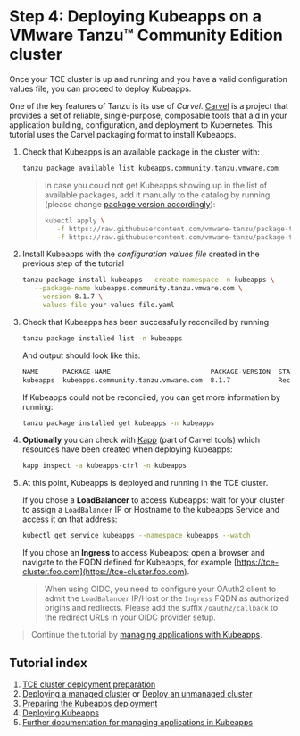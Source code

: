 # Step 4: Deploying Kubeapps on a VMware Tanzu™ Community Edition cluster

Once your TCE cluster is up and running and you have a valid configuration values file, you can proceed to deploy Kubeapps.

One of the key features of Tanzu is its use of _Carvel_.
[Carvel](https://carvel.dev/) is a project that provides a set of reliable, single-purpose, composable tools that aid in your application building, configuration, and deployment to Kubernetes. This tutorial uses the Carvel packaging format to install Kubeapps.

1. Check that Kubeapps is an available package in the cluster with:

   ```bash
   tanzu package available list kubeapps.community.tanzu.vmware.com
   ```

   > In case you could not get Kubeapps showing up in the list of available packages, add it manually to the catalog by running (please change [package version accordingly](https://github.com/vmware-tanzu/package-for-kubeapps/tags)):
   >
   > ```bash
   > kubectl apply \
   >    -f https://raw.githubusercontent.com/vmware-tanzu/package-for-kubeapps/main/metadata.yaml \
   >    -f https://raw.githubusercontent.com/vmware-tanzu/package-for-kubeapps/main/8.1.7/package.yaml
   > ```

2. Install Kubeapps with the _configuration values file_ created in the previous step of the tutorial

   ```bash
   tanzu package install kubeapps --create-namespace -n kubeapps \
      --package-name kubeapps.community.tanzu.vmware.com \
      --version 8.1.7 \
      --values-file your-values-file.yaml
   ```

3. Check that Kubeapps has been successfully reconciled by running

   ```bash
   tanzu package installed list -n kubeapps
   ```

   And output should look like this:

   ```bash
   NAME      PACKAGE-NAME                         PACKAGE-VERSION  STATUS
   kubeapps  kubeapps.community.tanzu.vmware.com  8.1.7            Reconcile succeeded
   ```

   If Kubeapps could not be reconciled, you can get more information by running:

   ```bash
   tanzu package installed get kubeapps -n kubeapps
   ```

4. **Optionally** you can check with [Kapp](https://carvel.dev/kapp/) (part of Carvel tools) which resources have been created when deploying Kubeapps:

   ```bash
   kapp inspect -a kubeapps-ctrl -n kubeapps
   ```

5. At this point, Kubeapps is deployed and running in the TCE cluster.

   If you chose a **LoadBalancer** to access Kubeapps: wait for your cluster to assign a `LoadBalancer` IP or Hostname to the kubeapps Service and access it on that address:

   ```bash
   kubectl get service kubeapps --namespace kubeapps --watch
   ```

   If you chose an **Ingress** to access Kubeapps: open a browser and navigate to the FQDN defined for Kubeapps, for example [https://tce-cluster.foo.com](https://tce-cluster.foo.com).

   > When using OIDC, you need to configure your OAuth2 client to admit the `LoadBalancer` IP/Host or the `Ingress` FQDN as authorized origins and redirects. Please add the suffix `/oauth2/callback` to the redirect URLs in your OIDC provider setup.

> Continue the tutorial by [managing applications with Kubeapps](./05-managing-applications.md).

## Tutorial index

1. [TCE cluster deployment preparation](./01-TCE-cluster-preparation.md)
2. [Deploying a managed cluster](./02-TCE-managed-cluster.md) or [Deploy an unmanaged cluster](./02-TCE-unmanaged-cluster.md)
3. [Preparing the Kubeapps deployment](./03-preparing-kubeapps-deployment.md)
4. [Deploying Kubeapps](./04-deploying-kubeapps.md)
5. [Further documentation for managing applications in Kubeapps](./05-managing-applications.md)
